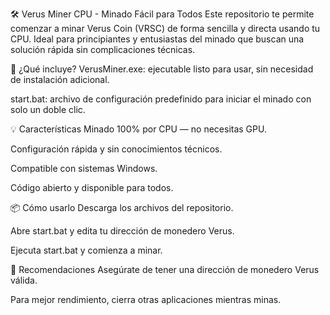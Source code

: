 🛠️ Verus Miner CPU - Minado Fácil para Todos
Este repositorio te permite comenzar a minar Verus Coin (VRSC) de forma sencilla y directa usando tu CPU. Ideal para principiantes y entusiastas del minado que buscan una solución rápida sin complicaciones técnicas.

🚀 ¿Qué incluye?
VerusMiner.exe: ejecutable listo para usar, sin necesidad de instalación adicional.

start.bat: archivo de configuración predefinido para iniciar el minado con solo un doble clic.

💡 Características
Minado 100% por CPU — no necesitas GPU.

Configuración rápida y sin conocimientos técnicos.

Compatible con sistemas Windows.

Código abierto y disponible para todos.

📦 Cómo usarlo
Descarga los archivos del repositorio.

Abre start.bat y edita tu dirección de monedero Verus.

Ejecuta start.bat y comienza a minar.

🧠 Recomendaciones
Asegúrate de tener una dirección de monedero Verus válida.

Para mejor rendimiento, cierra otras aplicaciones mientras minas.
